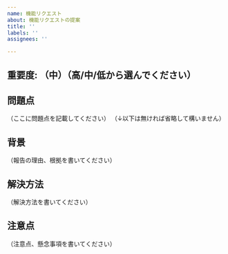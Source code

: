 ```yaml
---
name: 機能リクエスト
about: 機能リクエストの提案
title: ''
labels: ''
assignees: ''

---
```


## 重要度: （中）（高/中/低から選んでください）

## 問題点

（ここに問題点を記載してください）
（↓以下は無ければ省略して構いません）

## 背景

（報告の理由、根拠を書いてください）

## 解決方法

（解決方法を書いてください）

## 注意点

（注意点、懸念事項を書いてください）
